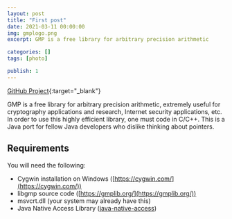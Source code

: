 ```yaml
---
layout: post
title: "First post"
date: 2021-03-11 00:00:00
img: gmplogo.png
excerpt: GMP is a free library for arbitrary precision arithmetic

categories: []
tags: [photo]

publish: 1
---
```

[GitHub Project](https://github.com/mathybit/java-gmp){:target="_blank"}

GMP is a free library for arbitrary precision arithmetic, extremely useful for cryptography applications and research, Internet security applications, etc. In order to use this highly efficient library, one must code in C/C++. This is a Java port for fellow Java developers who dislike thinking about pointers.



## Requirements

You will need the following:
* Cygwin installation on Windows ([https://cygwin.com/](https://cygwin.com/))
* libgmp source code ([https://gmplib.org/](https://gmplib.org/))
* msvcrt.dll (your system may already have this)
* Java Native Access Library ([java-native-access](https://github.com/java-native-access/))
